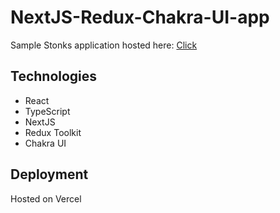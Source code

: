 # NextJS-Redux-Chakra-UI-app

Sample Stonks application hosted here: [Click](https://nextjs-redux-app.vercel.app/)

## Technologies

- React
- TypeScript
- NextJS
- Redux Toolkit
- Chakra UI

## Deployment

Hosted on Vercel
